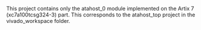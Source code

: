 This project contains only the atahost_0 module implemented on the Artix 7 (xc7a100tcsg324-3) part. This corresponds to the atahost_top project in the vivado_workspace folder.
